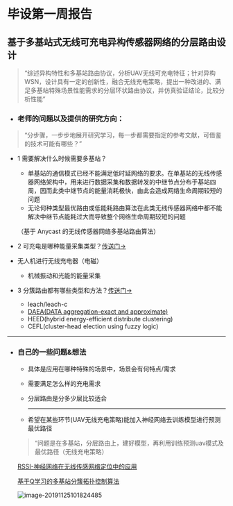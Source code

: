 # 毕设第一周报告

## **基于多基站式无线可充电异构传感器网络的分层路由设计**

> “综述异构特性和多基站路由协议，分析UAV无线可充电特征；针对异构WSN，设计具有一定的创新性，融合无线充电策略，提出一种改进的、满足多基站特殊场景性能需求的分层环状路由协议，并仿真验证结论，比较分析性能”

-  ### **老师的问题以及提供的研究方向：**

>“分步骤，一步步地展开研究学习，每一步都需要指定的参考文献，可借鉴的技术可能有哪些？”

- 1 需要解决什么时候需要多基站？

  - 单基站的通信模式已经不能满足低时延网络的要求。在单基站的无线传感器网络架构中，用来进行数据采集和数据转发的中继节点分布于基站四周，因而此类中继节点的能量消耗极快，由此会造成网络生命周期较短的问题
  - 无论何种类型最优路由或低能耗路由算法在此类无线传感器网络中都不能解决中继节点能耗过大而导致整个网络生命周期较短的问题
  
  （基于 Anycast 的无线传感器网络多基站路由算法）


- 2 可充电是哪种能量采集类型？[传送门->]( https://wenku.baidu.com/view/d3d2fda4f524ccbff12184c8.html )
- 无人机进行无线充电器（电磁）
  - 机械振动和光能的能量采集


- 3 分簇路由都有哪些类型和方法？[传送门->]( https://blog.csdn.net/bbs375/article/details/52057553)

  - leach/leach-c
  - [DAEA(DATA aggregation-exact and approximate)]( https://wenku.baidu.com/view/33986a5478563c1ec5da50e2524de518964bd3d3.html )
  - HEED(hybrid energy-efficient distribute clustering)
  - CEFL(cluster-head election using fuzzy logic) 

---

- ### 自己的一些问题&想法
  
  - 具体是应用在哪种特殊的场景中，场景会有何特点/需求
  
  - 需要满足怎么样的充电需求

  - 分层路由是分多少层比较适合
  
    ---
  
    
  
  
  - 希望在某些环节(UAV无线充电策略)能加入神经网络去训练模型进行预测最优路径
  
  > “问题是在多基站，分层路由上，建好模型，再利用训练预测uav模式及最优路径（无线充电策略）
  
  [RSSI-神经网络在无线传感网络定位中的应用]( [https://github.com/HenryChen1/Graduation-design-of-Wireless-sensor-network/blob/master/reference/RSSI-%E7%A5%9E%E7%BB%8F%E7%BD%91%E7%BB%9C%E5%9C%A8%E6%97%A0%E7%BA%BF%E4%BC%A0%E6%84%9F%E7%BD%91%E7%BB%9C%E5%AE%9A%E4%BD%8D%E4%B8%AD%E7%9A%84%E5%BA%94%E7%94%A8.pdf](https://github.com/HenryChen1/Graduation-design-of-Wireless-sensor-network/blob/master/reference/RSSI-神经网络在无线传感网络定位中的应用.pdf) )
  
  [基于Q学习的多基站分簇拓扑控制算法]( [https://github.com/HenryChen1/Graduation-design-of-Wireless-sensor-network/blob/master/reference/%E5%9F%BA%E4%BA%8EQ%E5%AD%A6%E4%B9%A0%E7%9A%84%E5%A4%9A%E5%9F%BA%E7%AB%99%E5%88%86%E7%B0%87%E6%8B%93%E6%89%91%E6%8E%A7%E5%88%B6%E7%AE%97%E6%B3%95.pdf](https://github.com/HenryChen1/Graduation-design-of-Wireless-sensor-network/blob/master/reference/基于Q学习的多基站分簇拓扑控制算法.pdf) )
  
  ![image-20191125101824485](C:\Users\cyy\AppData\Roaming\Typora\typora-user-images\image-20191125101824485.png)
  
  